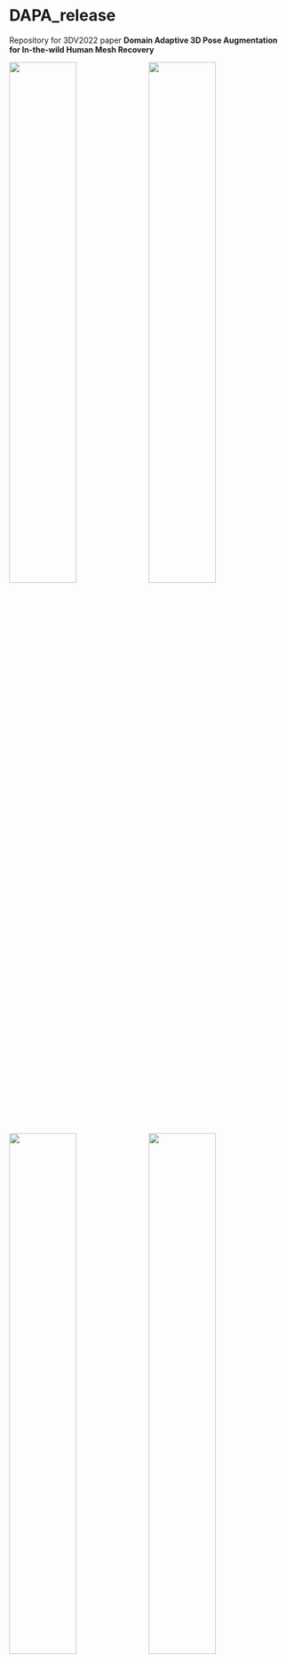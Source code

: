# DAPA_release
Repository for 3DV2022 paper
**Domain Adaptive 3D Pose Augmentation for In-the-wild Human Mesh Recovery**  

<p float="center">
  <img src="./assets/Picture1.png" width="49%" />
  <img src="./assets/smart_120_rotation.gif" width="49%" />
</p>
<p float="center">
  <img src="./assets/Picture2.png" width="49%" />
  <img src="./assets/smart_93_rotation.gif" width="49%" />
</p>

# Installation instructions
Tested on Ubuntu 16.
```
conda create -n dapa python==3.6.9
conda activate dapa
pip install --r requirements.txt
git clone https://github.com/nghorbani/human_body_prior.git
cd human_body_prior; python setup.py install; cd ../
```
1. Fetch the dependency data using the [script](https://github.com/nkolot/SPIN#fetch-data) from SPIN.
2. Put the `smpl_uv.obj` [file](https://drive.google.com/drive/folders/1eLWSAN7GUH7wyJvOkgYeNxnhbjXoYQYt?usp=sharing) and `smpl` [model files](https://smpl.is.tue.mpg.de/), and VPoser prior [checkpoint](https://smpl-x.is.tue.mpg.de/) in `data` folder. Double check that the paths `SMPL_MODEL_DIR`, `VPOSER_PATH` and `UV_MESH_FILE` are set correctly in config.py
3. Install the external dependency for the texture model using this [script](https://github.com/akanazawa/cmr/blob/master/external/install_external.sh)

# Training/Evaluation
## AGORA experiments
### Data Preparation
Download the train/valid/test images and train/valid ground truths from [AGORA website](https://agora.is.tue.mpg.de/index.html). Run OpenPose on the valid/test images. The final data folder has the following structure
```
- data/agora
    - train_images_3840x2160
    - Cam  # ground truth for the train split
    - validation_images_3840x2160
        - validation  # images
        - keypoints  # OpenPose json files
    - validation_SMPL  # ground truth for the val split
    - test_images_3840x2160
        - test   # images
        - keypoints  # OpenPose json files
```
Run the data preprocessing script
```
python -m datasets.agora.preprocess_agora_train
python -m datasets.agora.preprocess_validset_from_openpose valid
python -m datasets.agora.preprocess_validset_from_openpose test
```
These will generate `.npz` files in the path specified by `config.DATASET_NPZ_PATH`

### Run training code
We provide the pretrained model checkpoint as part of the supplementary for ease of reproducing the finetuning results. The pretrained checkpoint and the finetuned checkpoints are can be accessed via [this](https://drive.google.com/drive/folders/1eLWSAN7GUH7wyJvOkgYeNxnhbjXoYQYt?usp=sharing) anonymous link.
```bash
checkpoint=2021_10_23-02_02_06.pt

# our finetuning command
python train.py --name ours \
	--checkpoint ${checkpoint} \
	--resume \
	--checkpoint_steps 500 \
	--log_dir logs \
	--agora \
	--test_steps 1200 \
	--rot_factor 0 \
	--ignore_3d \
	--add_background \
	--use_texture \
	--g_input_noise_scale 0.5 \
	--g_input_noise_type mul \
	--vposer
	
# baseline (SPIN-ft-AGORA-2D) finetuning command
python train.py --name spin \
	--checkpoint ${checkpoint} \
	--resume \
	--checkpoint_steps 500 \
	--log_dir logs \
	--agora \
	--test_steps 1200 \
	--rot_factor 0 \
	--ignore_3d \
	--adapt_baseline \
	--run_smplify
```

The finetuned checkpoint performance on the validation set is

| Models         | filename     | MPJPE | NMJE | MVE | NMVE | F1 | Precision | Recall
|----------------|:-----------:|:----:|:----:|:----:|:----:|:----:|:----:|:----:|
| SPIN-ft-AGORA-2D | agora_ft_spin_2d.pt | 166 | 218.4 | 165.1 | 217.2 | 0.76 | 0.9 | 0.65
| DAPA (Ours)   | agora_dapa.pt | **159.4** | **209.7** | **158.6** | **208.7** | 0.76 | 0.9 | 0.65


### Run evaluation code
1. First, clone and build [agora_evaluation](https://github.com/pixelite1201/agora_evaluation) to get the agora_evaluation cli. (Note: they assume a different smplx version, so the evaluation needs to be done in a different environment following their installation instructions.)
2. Prepare prediction files. 
```bash
name=spin_ft
basePath=path_to_store_pred_files
mkdir ${basePath}/${name}
mkdir ${basePath}/${name}/valid_predictions
python prepare_agora_prediction.py --out_folder ${basePath}/${name}/valid_predictions --checkpoint spin_agora_ft.pt --split validation

```
3. Run evaluation on valid set
```bash
debugPath=${basePath}/${name}/debug
resultPath=${basePath}/${name}/results
pred_path=${basePath}/${name}/valid_predictions

imgFolder=data/validation_images_3840x2160/validation
gtFolder=data/validation_SMPL/SMPL/
utilsPath=agora_evaluation/utils
smplPath=data/body_models/smpl

evaluate_agora --pred_path $pred_path --result_savePath $resultPath --imgFolder $imgFolder --loadPrecomputed $gtFolder --modeltype SMPL --indices_path $utilsPath --kid_template_path $utilsPath/smpl_kid_template.npy  --modelFolder $smplPath --baseline demo_model --debug --debug_path $debugPath
```
4. Submit test predictions to [test server](https://agora-evaluation.is.tuebingen.mpg.de/)
```bash
mkdir ${basePath}/${name}/predictions
python prepare_agora_prediction.py --out_folder ${basePath}/${name}/predictions --checkpoint spin_agora_ft.pt --split test
zip preds.zip ${basePath}/${name}/predictions/*
```


## Run on an arbitraty video
1. Download a youtube video and extract frames
```
pip install youtube-dl
youtube-dl PSBOjqCtpEU

mv PSBOjqCtpEU.mkv ./demo

python demo/preprocess.py --path ./demo --fps 5

```
2. Run OpenPose
```
singularity exec --pwd openpose --nv --bind ./demo/PSBOjqCtpEU:/mnt /oak/stanford/groups/syyeung/containers/openpose.sif ./build/examples/openpose/openpose.bin --image_dir /mnt/images/ --face --hand --display 0 --render_pose 1 --write_images /mnt/keypoints --write_json /mnt/keypoints
```
Now demo folder will have the following structure
```
- demo
	- images
	- keypoints
```

3. Run preprocessing script to store the keypoints and bounding boxes in a npz file.
```
python demo/preprocess_from_keypoints_video.py --input_path ./demo --out_path DATASET_NPZ_PATH
```
DATASET_NPZ_PATH is specified in config.py.

4. Last step is to add the new dataset to `DATASET_FILES` and `DATASET_FOLDERS` in `config.py`, and run the training script.
```
./scripts/finetune_gym.sh
```

## Run on SEEDLingS
Coming.


# Acknowledgement
The implementation took reference from [SPIN](https://github.com/nkolot/SPIN), [CMR](https://github.com/akanazawa/cmr). We thank the authors for their generosity to release code.

# Citation
If you find our work useful, please consider citing:

```BibTeX
@inproceedings{weng2022domain,
  title={Domain Adaptive 3D Pose Augmentation for In-the-wild Human Mesh Recovery},
  author={Weng, Zhenzhen and Wang, Kuan-Chieh and Kanazawa, Angjoo and Yeung, Serena},
  booktitle={International Conference on 3D Vision},
  year={2022}
}
```